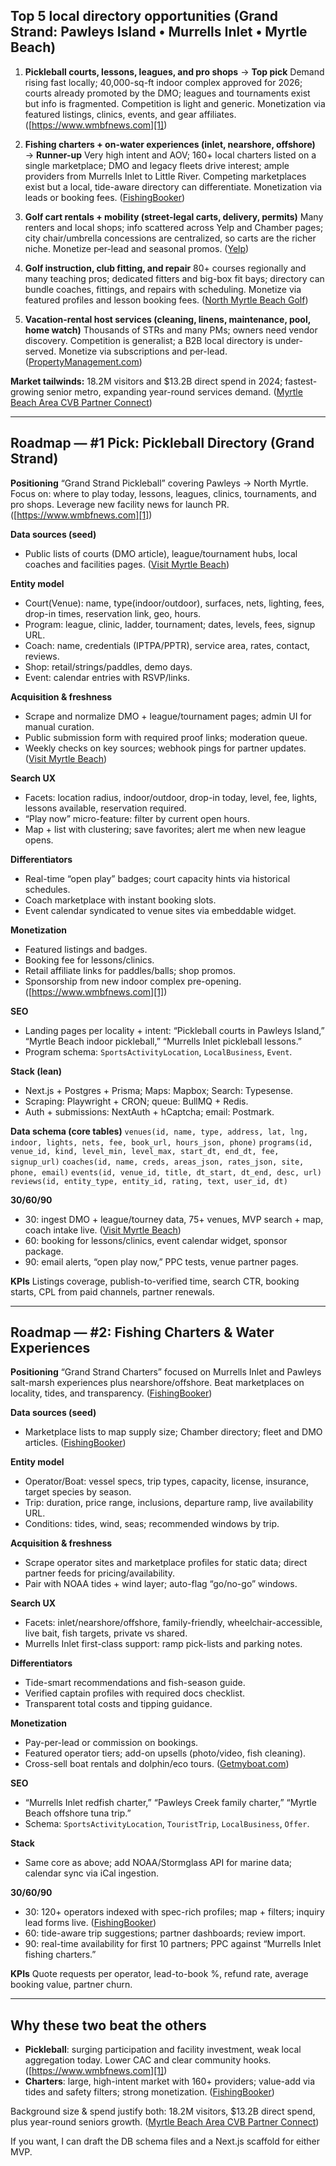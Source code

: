 
## Top 5 local directory opportunities (Grand Strand: Pawleys Island • Murrells Inlet • Myrtle Beach)

1. **Pickleball courts, lessons, leagues, and pro shops** → **Top pick**
   Demand rising fast locally; 40,000-sq-ft indoor complex approved for 2026; courts already promoted by the DMO; leagues and tournaments exist but info is fragmented. Competition is light and generic. Monetization via featured listings, clinics, events, and gear affiliates. ([https://www.wmbfnews.com][1])

2. **Fishing charters + on-water experiences (inlet, nearshore, offshore)** → **Runner-up**
   Very high intent and AOV; 160+ local charters listed on a single marketplace; DMO and legacy fleets drive interest; ample providers from Murrells Inlet to Little River. Competing marketplaces exist but a local, tide-aware directory can differentiate. Monetization via leads or booking fees. ([FishingBooker][2])

3. **Golf cart rentals + mobility (street-legal carts, delivery, permits)**
   Many renters and local shops; info scattered across Yelp and Chamber pages; city chair/umbrella concessions are centralized, so carts are the richer niche. Monetize per-lead and seasonal promos. ([Yelp][3])

4. **Golf instruction, club fitting, and repair**
   80+ courses regionally and many teaching pros; dedicated fitters and big-box fit bays; directory can bundle coaches, fittings, and repairs with scheduling. Monetize via featured profiles and lesson booking fees. ([North Myrtle Beach Golf][4])

5. **Vacation-rental host services (cleaning, linens, maintenance, pool, home watch)**
   Thousands of STRs and many PMs; owners need vendor discovery. Competition is generalist; a B2B local directory is under-served. Monetize via subscriptions and per-lead. ([PropertyManagement.com][5])

**Market tailwinds:** 18.2M visitors and \$13.2B direct spend in 2024; fastest-growing senior metro, expanding year-round services demand. ([Myrtle Beach Area CVB Partner Connect][6])

---

## Roadmap — #1 Pick: Pickleball Directory (Grand Strand)

**Positioning**
“Grand Strand Pickleball” covering Pawleys → North Myrtle. Focus on: where to play today, lessons, leagues, clinics, tournaments, and pro shops. Leverage new facility news for launch PR. ([https://www.wmbfnews.com][1])

**Data sources (seed)**

* Public lists of courts (DMO article), league/tournament hubs, local coaches and facilities pages. ([Visit Myrtle Beach][7])

**Entity model**

* Court(Venue): name, type(indoor/outdoor), surfaces, nets, lighting, fees, drop-in times, reservation link, geo, hours.
* Program: league, clinic, ladder, tournament; dates, levels, fees, signup URL.
* Coach: name, credentials (IPTPA/PPTR), service area, rates, contact, reviews.
* Shop: retail/strings/paddles, demo days.
* Event: calendar entries with RSVP/links.

**Acquisition & freshness**

* Scrape and normalize DMO + league/tournament pages; admin UI for manual curation.
* Public submission form with required proof links; moderation queue.
* Weekly checks on key sources; webhook pings for partner updates. ([Visit Myrtle Beach][7])

**Search UX**

* Facets: location radius, indoor/outdoor, drop-in today, level, fee, lights, lessons available, reservation required.
* “Play now” micro-feature: filter by current open hours.
* Map + list with clustering; save favorites; alert me when new league opens.

**Differentiators**

* Real-time “open play” badges; court capacity hints via historical schedules.
* Coach marketplace with instant booking slots.
* Event calendar syndicated to venue sites via embeddable widget.

**Monetization**

* Featured listings and badges.
* Booking fee for lessons/clinics.
* Retail affiliate links for paddles/balls; shop promos.
* Sponsorship from new indoor complex pre-opening. ([https://www.wmbfnews.com][1])

**SEO**

* Landing pages per locality + intent: “Pickleball courts in Pawleys Island,” “Myrtle Beach indoor pickleball,” “Murrells Inlet pickleball lessons.”
* Program schema: `SportsActivityLocation`, `LocalBusiness`, `Event`.

**Stack (lean)**

* Next.js + Postgres + Prisma; Maps: Mapbox; Search: Typesense.
* Scraping: Playwright + CRON; queue: BullMQ + Redis.
* Auth + submissions: NextAuth + hCaptcha; email: Postmark.

**Data schema (core tables)**
`venues(id, name, type, address, lat, lng, indoor, lights, nets, fee, book_url, hours_json, phone)`
`programs(id, venue_id, kind, level_min, level_max, start_dt, end_dt, fee, signup_url)`
`coaches(id, name, creds, areas_json, rates_json, site, phone, email)`
`events(id, venue_id, title, dt_start, dt_end, desc, url)`
`reviews(id, entity_type, entity_id, rating, text, user_id, dt)`

**30/60/90**

* 30: ingest DMO + league/tourney data, 75+ venues, MVP search + map, coach intake live. ([Visit Myrtle Beach][7])
* 60: booking for lessons/clinics, event calendar widget, sponsor package.
* 90: email alerts, “open play now,” PPC tests, venue partner pages.

**KPIs**
Listings coverage, publish-to-verified time, search CTR, booking starts, CPL from paid channels, partner renewals.

---

## Roadmap — #2: Fishing Charters & Water Experiences

**Positioning**
“Grand Strand Charters” focused on Murrells Inlet and Pawleys salt-marsh experiences plus nearshore/offshore. Beat marketplaces on locality, tides, and transparency. ([FishingBooker][2])

**Data sources (seed)**

* Marketplace lists to map supply size; Chamber directory; fleet and DMO articles. ([FishingBooker][2])

**Entity model**

* Operator/Boat: vessel specs, trip types, capacity, license, insurance, target species by season.
* Trip: duration, price range, inclusions, departure ramp, live availability URL.
* Conditions: tides, wind, seas; recommended windows by trip.

**Acquisition & freshness**

* Scrape operator sites and marketplace profiles for static data; direct partner feeds for pricing/availability.
* Pair with NOAA tides + wind layer; auto-flag “go/no-go” windows.

**Search UX**

* Facets: inlet/nearshore/offshore, family-friendly, wheelchair-accessible, live bait, fish targets, private vs shared.
* Murrells Inlet first-class support: ramp pick-lists and parking notes.

**Differentiators**

* Tide-smart recommendations and fish-season guide.
* Verified captain profiles with required docs checklist.
* Transparent total costs and tipping guidance.

**Monetization**

* Pay-per-lead or commission on bookings.
* Featured operator tiers; add-on upsells (photo/video, fish cleaning).
* Cross-sell boat rentals and dolphin/eco tours. ([Getmyboat.com][8])

**SEO**

* “Murrells Inlet redfish charter,” “Pawleys Creek family charter,” “Myrtle Beach offshore tuna trip.”
* Schema: `SportsActivityLocation`, `TouristTrip`, `LocalBusiness`, `Offer`.

**Stack**

* Same core as above; add NOAA/Stormglass API for marine data; calendar sync via iCal ingestion.

**30/60/90**

* 30: 120+ operators indexed with spec-rich profiles; map + filters; inquiry lead forms live. ([FishingBooker][2])
* 60: tide-aware trip suggestions; partner dashboards; review import.
* 90: real-time availability for first 10 partners; PPC against “Murrells Inlet fishing charters.”

**KPIs**
Quote requests per operator, lead-to-book %, refund rate, average booking value, partner churn.

---

## Why these two beat the others

* **Pickleball**: surging participation and facility investment, weak local aggregation today. Lower CAC and clear community hooks. ([https://www.wmbfnews.com][1])
* **Charters**: large, high-intent market with 160+ providers; value-add via tides and safety filters; strong monetization. ([FishingBooker][2])

Background size & spend justify both: 18.2M visitors, \$13.2B direct spend, plus year-round seniors growth. ([Myrtle Beach Area CVB Partner Connect][6])

If you want, I can draft the DB schema files and a Next.js scaffold for either MVP.

[1]: https://www.wmbfnews.com/2025/08/25/40000-square-foot-pickleball-facility-coming-myrtle-beach-area-2026/?utm_source=chatgpt.com "40000-square-foot pickleball facility coming to the Myrtle ..."
[2]: https://fishingbooker.com/destinations/location/us/SC/myrtle-beach?utm_source=chatgpt.com "Top Fishing Charters in Myrtle Beach, SC"
[3]: https://www.yelp.com/search?cflt=golfcartrentals&find_loc=Myrtle+Beach%2C+SC+29577&utm_source=chatgpt.com "THE BEST 10 GOLF CART RENTALS near MYRTLE ..."
[4]: https://www.northmyrtlebeachgolf.com/myrtle-beach-golf-courses.html?utm_source=chatgpt.com "List of Golf Courses in Myrtle Beach, SC"
[5]: https://propertymanagement.com/location/sc/myrtle-beach?utm_source=chatgpt.com "Top Property Managers in Myrtle Beach, South Carolina"
[6]: https://www.myrtlebeachareacvb.com/industry-research?utm_source=chatgpt.com "Industry Research - Myrtle Beach Area CVB Partner Connect"
[7]: https://www.visitmyrtlebeach.com/article/top-pickleball-courts-in-myrtle-beach?utm_source=chatgpt.com "Top Pickleball Courts in Myrtle Beach"
[8]: https://www.getmyboat.com/boat-rental/Myrtle-Beach--SC--United-States/?utm_source=chatgpt.com "Myrtle Beach Boat Rentals [From $125/Hour]"
